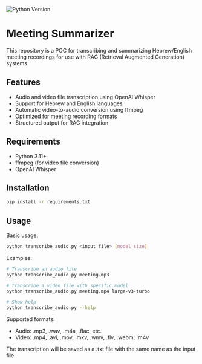 ![Python Version](https://img.shields.io/badge/python-3.11-blue.svg)

# Meeting Summarizer

This repository is a POC for transcribing and summarizing Hebrew/English meeting recordings for use with RAG (Retrieval Augmented Generation) systems.

## Features

- Audio and video file transcription using OpenAI Whisper
- Support for Hebrew and English languages  
- Automatic video-to-audio conversion using ffmpeg
- Optimized for meeting recording formats
- Structured output for RAG integration

## Requirements

- Python 3.11+
- ffmpeg (for video file conversion)
- OpenAI Whisper

## Installation

```bash
pip install -r requirements.txt
```

## Usage

Basic usage:
```bash
python transcribe_audio.py <input_file> [model_size]
```

Examples:
```bash
# Transcribe an audio file
python transcribe_audio.py meeting.mp3

# Transcribe a video file with specific model
python transcribe_audio.py meeting.mp4 large-v3-turbo

# Show help
python transcribe_audio.py --help
```

Supported formats:
- Audio: .mp3, .wav, .m4a, .flac, etc.
- Video: .mp4, .avi, .mov, .mkv, .wmv, .flv, .webm, .m4v

The transcription will be saved as a .txt file with the same name as the input file.

